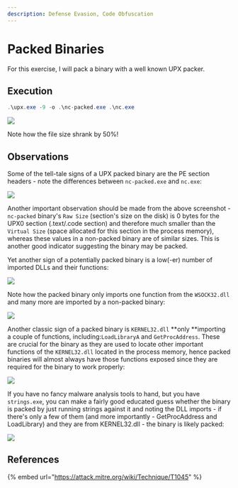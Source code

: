 ```yaml
---
description: Defense Evasion, Code Obfuscation
---
```


# Packed Binaries

For this exercise, I will pack a binary with a well known UPX packer.

## Execution

```csharp
.\upx.exe -9 -o .\nc-packed.exe .\nc.exe
```

![](../../.gitbook/assets/upx-pack.png)

Note how the file size shrank by 50%!

## Observations

Some of the tell-tale signs of a UPX packed binary are the PE section headers - note the differences between `nc-packed.exe` and `nc.exe`:

![](../../.gitbook/assets/upx-packed-vs-unpacked.png)

Another important observation should be made from the above screenshot - `nc-packed` binary's `Raw Size` (section's size on the disk) is 0 bytes for the UPX0 section (.text/.code section) and therefore much smaller than the `Virtual Size` (space allocated for this section in the process memory), whereas these values in a non-packed binary are of similar sizes.  This is another good indicator suggesting the binary may be packed.

Yet another sign of a potentially packed binary is a low(-er) number of imported DLLs and their functions:

![](../../.gitbook/assets/upx-imports.png)

Note how the packed binary only imports one function from the `WSOCK32.dll` and many more are imported by a non-packed binary:

![](../../.gitbook/assets/upx-sockets.png)

Another classic sign of a packed binary is `KERNEL32.dll` **only **importing a couple of functions, including:`LoadLibraryA` and `GetProcAddress`. These are crucial for the binary as they are used to locate other important functions of the `KERNEL32.dll` located in the process memory, hence packed binaries will almost always have those functions exposed since they are required for the binary to work properly:

![](../../.gitbook/assets/upx-kernel.png)

If you have no fancy malware analysis tools to hand, but you have `strings.exe`, you can make a fairly good educated guess whether the binary is packed by just running strings against it and noting the DLL imports - if there's only a few of them (and more importantly - GetProcAddress and LoadLibrary) and they are from KERNEL32.dll - the binary is likely packed:

![](../../.gitbook/assets/upx-strings.png)

## References

{% embed url="https://attack.mitre.org/wiki/Technique/T1045" %}

